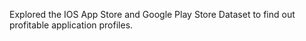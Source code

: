 
Explored the IOS App Store and Google Play Store Dataset to find out profitable application profiles.
